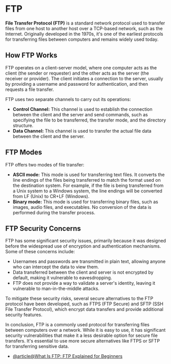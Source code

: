 # FTP

**File Transfer Protocol (FTP)** is a standard network protocol used to transfer files from one host to another host over a TCP-based network, such as the Internet. Originally developed in the 1970s, it's one of the earliest protocols for transferring files between computers and remains widely used today.

## How FTP Works

FTP operates on a client-server model, where one computer acts as the client (the sender or requester) and the other acts as the server (the receiver or provider). The client initiates a connection to the server, usually by providing a username and password for authentication, and then requests a file transfer.

FTP uses two separate channels to carry out its operations:

- **Control Channel:** This channel is used to establish the connection between the client and the server and send commands, such as specifying the file to be transferred, the transfer mode, and the directory structure.
- **Data Channel:** This channel is used to transfer the actual file data between the client and the server.

## FTP Modes

FTP offers two modes of file transfer:

- **ASCII mode:** This mode is used for transferring text files. It converts the line endings of the files being transferred to match the format used on the destination system. For example, if the file is being transferred from a Unix system to a Windows system, the line endings will be converted from LF (Unix) to CR+LF (Windows).
- **Binary mode:** This mode is used for transferring binary files, such as images, audio files, and executables. No conversion of the data is performed during the transfer process.

## FTP Security Concerns

FTP has some significant security issues, primarily because it was designed before the widespread use of encryption and authentication mechanisms. Some of these concerns include:

- Usernames and passwords are transmitted in plain text, allowing anyone who can intercept the data to view them.
- Data transferred between the client and server is not encrypted by default, making it vulnerable to eavesdropping.
- FTP does not provide a way to validate a server's identity, leaving it vulnerable to man-in-the-middle attacks.

To mitigate these security risks, several secure alternatives to the FTP protocol have been developed, such as FTPS (FTP Secure) and SFTP (SSH File Transfer Protocol), which encrypt data transfers and provide additional security features.

In conclusion, FTP is a commonly used protocol for transferring files between computers over a network. While it is easy to use, it has significant security vulnerabilities that make it a less desirable option for secure file transfers. It's essential to use more secure alternatives like FTPS or SFTP for transferring sensitive data.

- [@article@What Is FTP: FTP Explained for Beginners](https://www.hostinger.com/tutorials/what-is-ftp)
